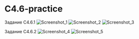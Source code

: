 # C4.6-practice

Задание C4.6.1
![Screenshot_1](https://user-images.githubusercontent.com/69116076/233106718-4da6cbc4-6ad2-4fb2-a31a-2ec74a06587f.png)
![Screenshot_2](https://user-images.githubusercontent.com/69116076/233107011-24f6732d-f9de-4110-bcd7-9b16740eb40d.png)
![Screenshot_3](https://user-images.githubusercontent.com/69116076/233109249-8309de9d-164a-4357-af84-643d2234a490.png)

Задание C4.6.2
![Screenshot_4](https://user-images.githubusercontent.com/69116076/233109860-e61d5ad3-c08d-484c-b5b0-dd8992ae7f8d.png)
![Screenshot_5](https://user-images.githubusercontent.com/69116076/233110212-c8f8f70f-76b4-4aa2-8e6f-929352c740b5.png)

